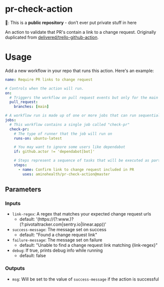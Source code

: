 # pr-check-action

🚨: This is a **public repository** - don’t ever put private stuff in here

An action to validate that PR's contain a link to a change request. Originally duplicated from [delivered/trello-github-action](https://github.com/delivered/trello-github-action).

# Usage

Add a new workflow in your repo that runs this action. Here's an example:

```yml
name: Require PR links to change request

# Controls when the action will run.
on:
  # Triggers the workflow on pull request events but only for the main branch
  pull_request:
    branches: [main]

# A workflow run is made up of one or more jobs that can run sequentially or in parallel
jobs:
  # This workflow contains a single job called "check-pr"
  check-pr:
    # The type of runner that the job will run on
    runs-on: ubuntu-latest

    # You may want to ignore some users like dependabot
    if: github.actor != 'dependabot[bot]'

    # Steps represent a sequence of tasks that will be executed as part of the job
    steps:
      - name: Confirm link to change request included in PR
        uses: aminohealth/pr-check-action@master
```

## Parameters

### Inputs

- `link-regex`: A regex that matches your expected change request urls
  - default: '(https:\/\/(?:www.)?(?:pivotaltracker\.com|sentry\.io|linear\.app))'
- `success-message`: The message set on success
  - default: "Found a change request link"
- `failure-message`: The message set on failure
  - default: "Unable to find a change request link matching {link-regex}"
- `debug`: If true, prints debug info while running
  - default: false

### Outputs

- `msg`: Will be set to the value of `success-message` if the action is successful
